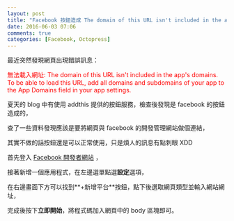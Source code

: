 ```yaml
---
layout: post
title: "Facebook 按鈕造成 The domain of this URL isn't included in the app's domains... 錯誤 如:讚(like)、分享(share)、登入(login)...等"
date: 2016-06-03 07:06
comments: true
categories: [Facebook, Octopress]
---
```


最近突然發現網頁出現錯誤訊息：

<font color="red">無法載入網址: The domain of this URL isn't included in the app's domains. To be able to load this URL, add all domains and subdomains of your app to the App Domains field in your app settings.</font>

夏天的 blog 中有使用 addthis 提供的按鈕服務，檢查後發現是 facebook 的按鈕造成的，

查了一些資料發現應該是要將網頁與 facebook 的開發管理網站做個連結，

其實不做的話按鈕還是可以正常使用，只是煩人的訊息有點刺眼 XDD

首先登入 [Facebook 開發者網站](https://developers.facebook.com) ，

接著新增一個應用程式，在左邊選單點選**設定**選項，

在右邊畫面下方可以找到**+新增平台**按鈕，點下後選取網頁類型並輸入網站網址，

完成後按下**立即開始**，將程式碼加入網頁中的 body 區塊即可。



